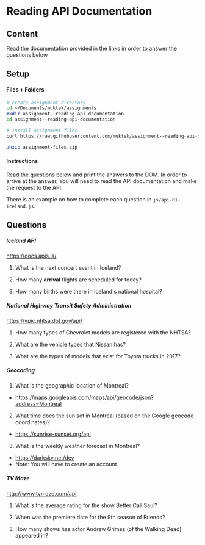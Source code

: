 # Reading API Documentation

## Content

Read the documentation provided in the links in order to answer the questions below

## Setup

#### Files + Folders
```sh
# create assignment directory
cd ~/Documents/muktek/assignments
mkdir assignment--reading-api-documentation
cd assignment--reading-api-documentation

# install assignment files
curl https://raw.githubusercontent.com/muktek/assignment--reading-api-documentation/master/assignment-files.zip > assignment-files.zip

unzip assignment-files.zip
```

#### Instructions
Read the questions below and print the answers to the DOM. In order to arrive at the answer, You will need to read the API documentation and make the request to the API.

There is an example on how to complete each question in `js/api-01-iceland.js`.


## Questions

##### Iceland API
https://docs.apis.is/

1.  What is the next concert event in Iceland?

2.  How many **arrival** flights are scheduled for today?

3.  How many births were there in Iceland's national hospital?


##### National Highway Transit Safety Administration
https://vpic.nhtsa.dot.gov/api/

1. How many types of Chevrolet models are registered with the NHTSA?

2. What are the vehicle types that Nissan has?

3. What are the types of models that exist for Toyota trucks in 2017?


##### Geocoding
1. What is the geographic location of Montreal?
  - https://maps.googleapis.com/maps/api/geocode/json?address=Montreal

2. What time does the sun set in Montreal (based on the Google geocode coordinates)?
  - https://sunrise-sunset.org/api

3. What is the weekly weather forecast in Montreal?
  - https://darksky.net/dev
  - Note: You will have to create an account.


##### TV Maze
http://www.tvmaze.com/api

1. What is the average rating for the show Better Call Saul?

2. When was the premiere date for the 9th season of Friends?

3. How many shows has actor Andrew Grimes (of the Walking Dead) appeared in?
